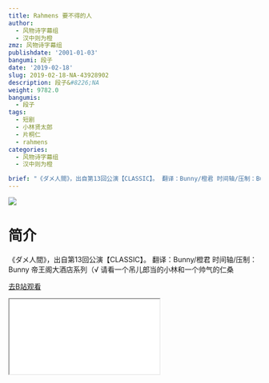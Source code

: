 ```yaml
---
title: Rahmens 要不得的人
author:
  - 风物诗字幕组
  - 汉中则为橙
zmz: 风物诗字幕组
publishdate: '2001-01-03'
bangumi: 段子
date: '2019-02-18'
slug: 2019-02-18-NA-43928902
description: 段子&#8226;NA
weight: 9782.0
bangumis:
  - 段子
tags:
  - 短剧
  - 小林贤太郎
  - 片桐仁
  - rahmens
categories:
  - 风物诗字幕组
  - 汉中则为橙

brief: "《ダメ人間》，出自第13回公演【CLASSIC】。 翻译：Bunny/橙君 时间轴/压制：Bunny 帝王阁大酒店系列（√ 请看一个吊儿郎当的小林和一个帅气的仁桑"
---
```

![](https://i.imgur.com/6F6FW7R.jpg)
# 简介  
《ダメ人間》，出自第13回公演【CLASSIC】。
翻译：Bunny/橙君 时间轴/压制：Bunny
帝王阁大酒店系列（√
请看一个吊儿郎当的小林和一个帅气的仁桑  

[去B站观看](https://www.bilibili.com/video/av43928902/)
<div class ="resp-container"><iframe class="testiframe" src="//player.bilibili.com/player.html?aid=43928902"", scrolling="no", allowfullscreen="true" > </iframe></div> 
